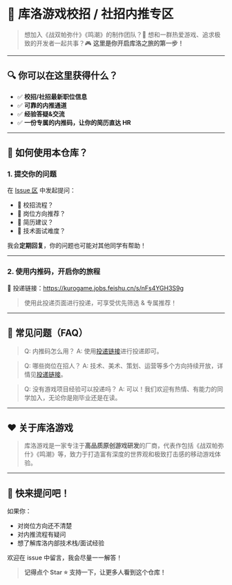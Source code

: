 # 🎯 库洛游戏校招 / 社招内推专区

> 想加入《战双帕弥什》《鸣潮》的制作团队？📱
>  想和一群热爱游戏、追求极致的开发者一起共事？🎮
>  **这里是你开启库洛之旅的第一步！**

------

## 🔍 你可以在这里获得什么？

- ✅ **校招/社招最新职位信息**
- ✅ **可靠的内推通道**
- ✅ **经验答疑&交流**
- ✅ **一份专属的内推码，让你的简历直达 HR**

------

## 📝 如何使用本仓库？

### 1. 提交你的问题

在 [Issue 区](https://github.com/georgehuan1994/Kuro-Games-Campus-Social-Recruitment-Internal-Referral/issues) 中发起提问：
 
 - 📌 校招流程？
 - 📌 岗位方向推荐？
 - 📌 简历建议？
 - 📌 技术面试难度？

 我会**定期回复**，你的问题也可能对其他同学有帮助！

------

### 2. 使用内推码，开启你的旅程

 📩 投递链接：https://kurogame.jobs.feishu.cn/s/nFs4YGH3S9g

> 使用此投递页面进行投递，可享受优先筛选 & 专属推荐！

------

## 💬 常见问题（FAQ）

> Q: 内推码怎么用？
> A: 使用[投递链接](https://kurogame.jobs.feishu.cn/s/nFs4YGH3S9g)进行投递即可。

> Q: 哪些岗位在招人？
> A: 技术、美术、策划、运营等多个方向持续开放，详情见[投递链接](https://kurogame.jobs.feishu.cn/s/nFs4YGH3S9g)。

> Q: 没有游戏项目经验可以投递吗？
> A: 可以！我们欢迎有热情、有能力的同学加入，无论你是刚毕业还是在读。

------

## ❤️ 关于库洛游戏

> 库洛游戏是一家专注于**高品质原创游戏研发**的厂商，代表作包括《战双帕弥什》《鸣潮》等，致力于打造富有深度的世界观和极致打击感的移动游戏体验。

------

## 📣 快来提问吧！

如果你：

- 对岗位方向还不清楚
- 对内推流程有疑问
- 想了解库洛内部技术栈/面试经验

欢迎在 issue 中留言，我会尽量一一解答！

> **记得点个 Star ⭐️ 支持一下，让更多人看到这个仓库！**
